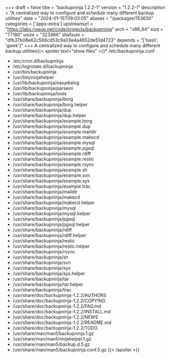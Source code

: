 +++
draft = false
title = "backupninja 1.2.2-1"
version = "1.2.2-1"
description = "A centralized way to configure and schedule many different backup utilities"
date = "2024-01-15T09:03:05"
aliases = "/packages/153630"
categories = ['apps-extra']
upstreamurl = "https://labs.riseup.net/code/projects/backupninja"
arch = "x86_64"
size = "77180"
usize = "323466"
sha1sum = "dfb37b08e62c566cd53c9a03e4a4652de51d4723"
depends = "['bash', 'gawk']"
+++
A centralized way to configure and schedule many different backup utilities{{< spoiler text="show files" >}}* /etc/backupninja.conf
* /etc/cron.d/backupninja
* /etc/logrotate.d/backupninja
* /usr/bin/backupninja
* /usr/bin/ninjahelper
* /usr/lib/backupninja/easydialog
* /usr/lib/backupninja/parseini
* /usr/lib/backupninja/tools
* /usr/share/backupninja/borg
* /usr/share/backupninja/borg.helper
* /usr/share/backupninja/dup
* /usr/share/backupninja/dup.helper
* /usr/share/backupninja/example.borg
* /usr/share/backupninja/example.dup
* /usr/share/backupninja/example.maildir
* /usr/share/backupninja/example.makecd
* /usr/share/backupninja/example.mysql
* /usr/share/backupninja/example.pgsql
* /usr/share/backupninja/example.rdiff
* /usr/share/backupninja/example.restic
* /usr/share/backupninja/example.rsync
* /usr/share/backupninja/example.sh
* /usr/share/backupninja/example.svn
* /usr/share/backupninja/example.sys
* /usr/share/backupninja/example.trac
* /usr/share/backupninja/maildir
* /usr/share/backupninja/makecd
* /usr/share/backupninja/makecd.helper
* /usr/share/backupninja/mysql
* /usr/share/backupninja/mysql.helper
* /usr/share/backupninja/pgsql
* /usr/share/backupninja/pgsql.helper
* /usr/share/backupninja/rdiff
* /usr/share/backupninja/rdiff.helper
* /usr/share/backupninja/restic
* /usr/share/backupninja/restic.helper
* /usr/share/backupninja/rsync
* /usr/share/backupninja/sh
* /usr/share/backupninja/svn
* /usr/share/backupninja/sys
* /usr/share/backupninja/sys.helper
* /usr/share/backupninja/tar
* /usr/share/backupninja/tar.helper
* /usr/share/backupninja/trac
* /usr/share/doc/backupninja-1.2.2/AUTHORS
* /usr/share/doc/backupninja-1.2.2/COPYING
* /usr/share/doc/backupninja-1.2.2/FAQ.md
* /usr/share/doc/backupninja-1.2.2/INSTALL.md
* /usr/share/doc/backupninja-1.2.2/NEWS
* /usr/share/doc/backupninja-1.2.2/README.md
* /usr/share/doc/backupninja-1.2.2/TODO
* /usr/share/man/man1/backupninja.1.gz
* /usr/share/man/man1/ninjahelper.1.gz
* /usr/share/man/man5/backup.d.5.gz
* /usr/share/man/man5/backupninja.conf.5.gz
{{< /spoiler >}}